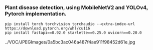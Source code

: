 ### Plant disease detection, using MobileNetV2 and YOLOv4, Pytorch implementation.

```shell
pip install torch torchvision torchaudio --extra-index-url https://download.pytorch.org/whl/cu116
pip install fastapi==0.92.0 starlette==0.25.0 uvicorn==0.20.0
```

../VOC/JPEGImages/0a5bc3ac046a487f4ae911f98452d61e.jpg